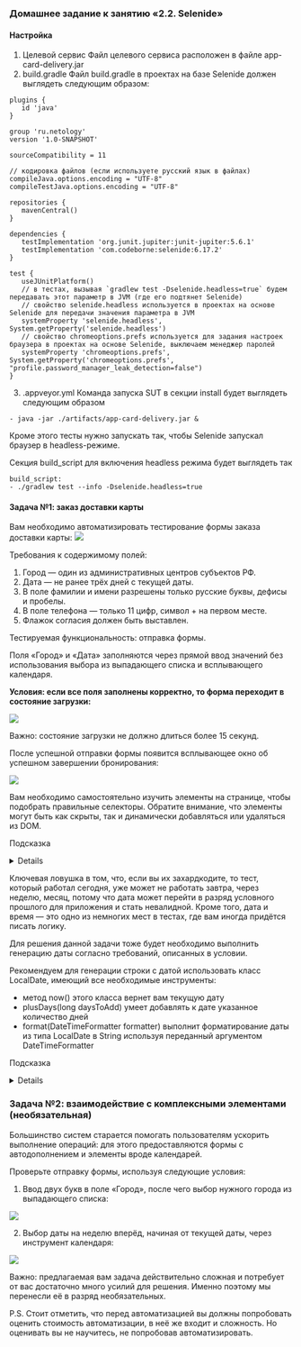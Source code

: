 ### Домашнее задание к занятию «2.2. Selenide»

#### Настройка
1. Целевой сервис
   Файл целевого сервиса расположен в файле app-card-delivery.jar 
2. build.gradle
   Файл build.gradle в проектах на базе Selenide должен выглядеть следующим образом:
````
plugins {
   id 'java'
}

group 'ru.netology'
version '1.0-SNAPSHOT'

sourceCompatibility = 11

// кодировка файлов (если используете русский язык в файлах)
compileJava.options.encoding = "UTF-8"
compileTestJava.options.encoding = "UTF-8"

repositories {
   mavenCentral()
}

dependencies {
   testImplementation 'org.junit.jupiter:junit-jupiter:5.6.1'
   testImplementation 'com.codeborne:selenide:6.17.2'
}

test {
   useJUnitPlatform()
   // в тестах, вызывая `gradlew test -Dselenide.headless=true` будем передавать этот параметр в JVM (где его подтянет Selenide)
   // свойство selenide.headless используется в проектах на основе Selenide для передачи значения параметра в JVM
   systemProperty 'selenide.headless', System.getProperty('selenide.headless')
   // свойство chromeoptions.prefs используется для задания настроек браузера в проектах на основе Selenide, выключаем менеджер паролей
   systemProperty 'chromeoptions.prefs', System.getProperty('chromeoptions.prefs', "profile.password_manager_leak_detection=false")
}

````
3. .appveyor.yml
   Команда запуска SUT в секции install будет выглядеть следующим образом
````
- java -jar ./artifacts/app-card-delivery.jar &
````
  Кроме этого тесты нужно запускать так, чтобы Selenide запускал браузер в headless-режиме.

  Секция build_script для включения headless режима будет выглядеть так
````
build_script:
- ./gradlew test --info -Dselenide.headless=true
````


#### Задача №1: заказ доставки карты
Вам необходимо автоматизировать тестирование формы заказа доставки карты:
![](https://github.com/netology-code/aqa-homeworks/raw/master/selenide/pic/order.png)

Требования к содержимому полей:

1. Город — один из административных центров субъектов РФ.
2. Дата — не ранее трёх дней с текущей даты.
3. В поле фамилии и имени разрешены только русские буквы, дефисы и пробелы.
4. В поле телефона — только 11 цифр, символ + на первом месте.
5. Флажок согласия должен быть выставлен.

Тестируемая функциональность: отправка формы.

Поля «Город» и «Дата» заполняются через прямой ввод значений без использования выбора из выпадающего списка и всплывающего календаря.

**Условия: если все поля заполнены корректно, то форма переходит в состояние загрузки:**

![](https://github.com/netology-code/aqa-homeworks/raw/master/selenide/pic/loading.png)

Важно: состояние загрузки не должно длиться более 15 секунд.

После успешной отправки формы появится всплывающее окно об успешном завершении бронирования:

![](https://github.com/netology-code/aqa-homeworks/raw/master/selenide/pic/popup.png)

Вам необходимо самостоятельно изучить элементы на странице, чтобы подобрать правильные селекторы. Обратите внимание, что элементы могут быть как скрыты, так и динамически добавляться или удаляться из DOM.

Подсказка

<details>
Важно: Дата и время всегда будут уязвимым местом ваших тестов.
</details>

Ключевая ловушка в том, что, если вы их захардкодите, то тест, который работал сегодня, уже может не работать завтра, через неделю, месяц, потому что дата может перейти в разряд условного прошлого для приложения и стать невалидной.
Кроме того, дата и время — это одно из немногих мест в тестах, где вам иногда придётся писать логику.

Для решения данной задачи тоже будет необходимо выполнить генерацию даты согласно требований, описанных в условии.

Рекомендуем для генерации строки с датой использовать класс LocalDate, имеющий все необходимые инструменты:

* метод now() этого класса вернет вам текущую дату
* plusDays(long daysToAdd) умеет добавлять к дате указанное количество дней
* format(DateTimeFormatter formatter) выполнит форматирование даты из типа LocalDate в String используя переданный аргументом DateTimeFormatter

Подсказка

<details>

Поле ввода, которое необходимо заполнить в рамках сценария может быть заполнено значением по-умолчанию.

Для заполнения такого поля вам придется его предварительно очистить. При этом метод clear() работает далеко не на всех формах.
В таком случае вам придётся повторить действия пользователя на странице.

Содержимое поля необходимо выделить и послать нажатие кнопок для удаления текста в поле.
Нажатие клавиш умеет посылать метод sendKeys(CharSequence... keysToSend), а необходимые клавиши вы найдете в енаме Keys.
Выделить текст можно двойным кликом или сочетанием клавиш.

</details>

### Задача №2: взаимодействие с комплексными элементами (необязательная)
Большинство систем старается помогать пользователям ускорить выполнение операций: для этого предоставляются формы с автодополнением и элементы вроде календарей.

Проверьте отправку формы, используя следующие условия:

1. Ввод двух букв в поле «Город», после чего выбор нужного города из выпадающего списка:

![](https://github.com/netology-code/aqa-homeworks/raw/master/selenide/pic/dropdown.png)

2. Выбор даты на неделю вперёд, начиная от текущей даты, через инструмент календаря:

![](https://github.com/netology-code/aqa-homeworks/raw/master/selenide/pic/calendar.png)

Важно: предлагаемая вам задача действительно сложная и потребует от вас достаточно много усилий для решения. Именно поэтому мы перенесли её в разряд необязательных.

P.S. Стоит отметить, что перед автоматизацией вы должны попробовать оценить стоимость автоматизации, в неё же входит и сложность. Но оценивать вы не научитесь, не попробовав автоматизировать.